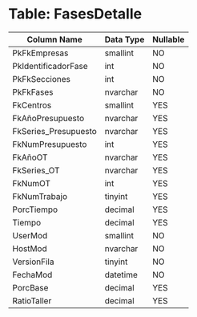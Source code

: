 # Table: FasesDetalle

| Column Name | Data Type | Nullable |
|-------------|-----------|----------|
| PkFkEmpresas | smallint | NO |
| PkIdentificadorFase | int | NO |
| PkFkSecciones | int | NO |
| PkFkFases | nvarchar | NO |
| FkCentros | smallint | YES |
| FkAñoPresupuesto | nvarchar | YES |
| FkSeries_Presupuesto | nvarchar | YES |
| FkNumPresupuesto | int | YES |
| FkAñoOT | nvarchar | YES |
| FkSeries_OT | nvarchar | YES |
| FkNumOT | int | YES |
| FkNumTrabajo | tinyint | YES |
| PorcTiempo | decimal | YES |
| Tiempo | decimal | YES |
| UserMod | smallint | NO |
| HostMod | nvarchar | NO |
| VersionFila | tinyint | NO |
| FechaMod | datetime | NO |
| PorcBase | decimal | YES |
| RatioTaller | decimal | YES |
